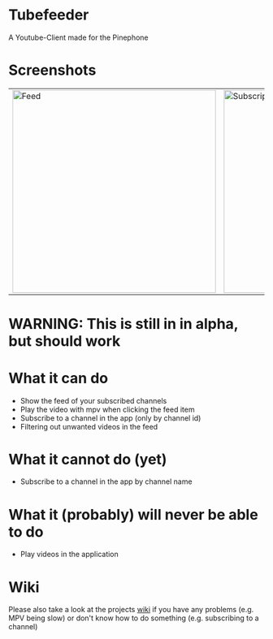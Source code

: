 # Tubefeeder
A Youtube-Client made for the Pinephone

# Screenshots
<table>
  <tr>
    <td>
      <img src="https://github.com/Schmiddiii/Tubefeeder/blob/master/screenshots/tubefeeder_screenshot_feed.png?raw=true" alt="Feed" width="400"/>
    </td>
    <td>
      <img src="https://github.com/Schmiddiii/Tubefeeder/blob/master/screenshots/tubefeeder_screenshot_subscriptions.png?raw=true" alt="Subscriptions" width="400"/>
    </td>
  <tr>
</table>

# WARNING: This is still in in alpha, but should work

# What it can do
- Show the feed of your subscribed channels
- Play the video with mpv when clicking the feed item
- Subscribe to a channel in the app (only by channel id)
- Filtering out unwanted videos in the feed

# What it cannot do (yet)
- Subscribe to a channel in the app by channel name

# What it (probably) will never be able to do
- Play videos in the application


# Wiki
Please also take a look at the projects [wiki](https://github.com/Schmiddiii/Tubefeeder/wiki) if you have any problems (e.g. MPV being slow) or don't know how to do something (e.g. subscribing to a channel)
